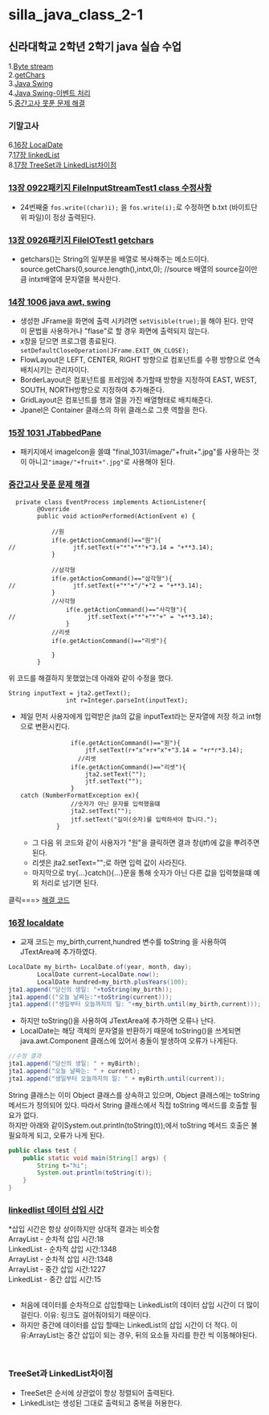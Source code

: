 # silla_java_class_2-1

## 신라대학교 2학년 2학기 java 실습 수업
1.[Byte stream](#13장-0922패키지-FileInputStreamTest1-class-수정사항)<br>
2.[getChars](#13장-0926패키지-FileIOTest1-getchars)<br>
3.[Java Swing](#14장-1006-java-awt-swing)<br>
4.[Java Swing-이벤트 처리](#15장-1031-JTabbedPane) <br> 
5.[중간고사 못푼 문제 해결](#중간고사-못푼-문제-해결) <br>
### 기말고사
6.[16장 LocalDate](#16장-localdate) <br>
7.[17장 linkedList](#linkedlist-데이터-삽입-시간) <br>
8.[17장 TreeSet과 LinkedList차이점](#TreeSet과-LinkedList차이점) <br>




### [13장 0922패키지 FileInputStreamTest1 class 수정사항](https://github.com/noah-wilson0/silla_java_class_2-1/blob/main/chap13/src/a0922/FileInputStreamTest1.java)
- 24번째줄 `fos.write((char)i);` 을 `fos.write(i);`로 수정하면 
 b.txt (바이트단위 파일)이 정상 출력된다.
### [13장 0926패키지 FileIOTest1 getchars](https://github.com/noah-wilson0/silla_java_class_2-1/blob/main/chap13/src/a0926/FileIOTest1.java)
- getchars()는 String의 일부분을 배열로 복사해주는 메소드이다.
source.getChars(0,source.length(),intxt,0);  //source 배열의 source길이만큼 intxt배열에 문자열을 복사한다. 

### [14장 1006 java awt, swing](https://github.com/noah-wilson0/silla_java_class_2-1/tree/main/chap14/src)
- 생성한 JFrame을 화면에 출력 시키려면  `setVisible(true);`을 해야 된다. 만약 이 문법을 사용하거나 "flase"로 할 경우 화면에 출력되지 않는다.
- x창을 닫으면 프로그램 종료된다.
  `setDefaultCloseOperation(JFrame.EXIT_ON_CLOSE);`
- FlowLayout은 LEFT, CENTER, RIGHT 방향으로 컴포넌트를 수평 방향으로 연속  배치시키는 관리자이다.
- BorderLayout은 컴포넌트를 프레임에 추가할때 방향을 지정하여 EAST, WEST, SOUTH, NORTH방향으로 지정하여 추가해준다.
- GridLayout은 컴포넌트를 행과 열을 가진 배열형태로 배치해준다.
- Jpanel은 Container 클래스의 하위 클래스로 그릇 역할을 한다.

### [15장 1031 JTabbedPane](https://github.com/noah-wilson0/silla_java_class_2-1/tree/main/chap15/src/final_1031)
- 패키지에서 imageIcon을 쓸떄 "final_1031/image/"+fruit+".jpg"를 사용하는 것이 아니고` "image/"+fruit+".jpg" `로 사용해야 된다.


### [중간고사 못푼 문제 해결](https://github.com/noah-wilson0/silla_java_class_2-1/blob/main/%EC%A4%91%EA%B0%84%EA%B3%A0%EC%82%AC/%EB%AA%BB%ED%91%BC%20%EB%AC%B8%EC%A0%9C(2%EB%B2%88).java)

```
  private class EventProcess implements ActionListener{
        @Override
        public void actionPerformed(ActionEvent e) {

            //원
            if(e.getActionCommand()=="원"){
//                jtf.setText(+"*"+"*"+"3.14 = "+**3.14);
            }

            //삼각형
            if(e.getActionCommand()=="삼각형"){
//                jtf.setText(+"*"+"/"+"2 = "+**3.14);
            }
            //사각형
                if(e.getActionCommand()=="사각형"){
//                    jtf.setText(+"*"+"*"+" = "+**3.14);
                }
            //리셋
            if(e.getActionCommand()=="리셋"){

            }
        }        
```
위 코드를 해결하지 못했었는데 아래와 같이 수정을 했다.

```
String inputText = jta2.getText();
                int r=Integer.parseInt(inputText);
```
- 제일 먼저 사용자에게 입력받은 jta의 값을 inputText라는 문자열에 저장 하고 int형으로 변환시킨다.
  ```
                if(e.getActionCommand()=="원"){
                    jtf.setText(r+"x"+r+"x"+"3.14 = "+r*r*3.14);
                  //리셋
                if(e.getActionCommand()=="리셋"){
                    jta2.setText("");
                    jtf.setText("");
                }
  catch (NumberFormatException ex){
                //숫자가 아닌 문자를 입력했을떄
                jta2.setText("");
                jtf.setText("길이(숫자)를 입력하셔야 합니다.");
            }
  ```
  - 그 다음 위 코드와 같이 사용자가 "원"을 클릭하면 결과 창(jtf)에 값을 뿌려주면 된다.
  - 리셋은 jta2.setText="";로 하면 입력 값이 사라진다.
  - 마지막으로 try{...}catch(){...}문을 통해 숫자가 아닌 다른 값을 입력했을떄 예외 처리로 넘기면 된다.
       
 클릭===> [해결 코드](https://github.com/noah-wilson0/silla_java_class_2-1/blob/main/%EC%A4%91%EA%B0%84%EA%B3%A0%EC%82%AC/%ED%95%B4%EA%B2%B0%ED%95%9C%20%EB%AC%B8%EC%A0%9C(2%EB%B2%88).java)


### [16장 localdate](https://github.com/noah-wilson0/silla_java_class_2-1/blob/main/chap16/src/TimeTest2.java)
- 교재 코드는 my_birth,current,hundred 변수를 toString 을 사용하여 JTextArea에 추가하였다.
``` java
LocalDate my_birth= LocalDate.of(year, month, day);
        LocalDate current=LocalDate.now();
        LocalDate hundred=my_birth.plusYears(100);
jta1.append("당신의 생일: "+toString(my_birth));
jta1.append(("오늘 날짜는:"+toString(current)));
jta1.append(("생일부터 오늘까지의 일: "+my_birth.until(my_birth,current)));
```
- 하지만  toString()을 사용하여 JTextArea에 추가하면 오류나 난다.
-  LocalDate는 해당 객체의 문자열을 반환하기 때문에 toString()을 쓰게되면 java.awt.Component 클래스에 있어서 충돌이 발생하여 오류가 나게된다.
```java
//수정 결과
jta1.append("당신의 생일: " + myBirth);
jta1.append("오늘 날짜는: " + current);
jta1.append("생일부터 오늘까지의 일: " + myBirth.until(current));
```
 String 클래스는 이미 Object 클래스를 상속하고 있으며, Object 클래스에는 toString 메서드가 정의되어 있다. 따라서 String 클래스에서 직접 toString 메서드를 호출할 필요가 없다.<br>
하지만 아래와 같이System.out.println(toString(t));에서 toString 메서드 호출은 불 필요하게 되고, 오류가 나게 된다. <br>

```java
public class test {
    public static void main(String[] args) {
        String t="hi";
        System.out.println(toString(t));
    }
}
```

### [linkedlist 데이터 삽입 시간](https://github.com/noah-wilson0/silla_java_class_2-1/blob/main/chap17/src/LinkedListTest1.java)
*삽입 시간은 항상 상이하지만 상대적 결과는 비슷함 <br>
ArrayList - 순차적 삽입 시간:18 <br>
LinkedList - 순차적 삽입 시간:1348 <br>
ArrayList - 순차적 삽입 시간:1348 <br>
ArrayList - 중간 삽입 시간:1227 <br>
LinkedList - 중간 삽입 시간:15 <br>
<br>
- 처음에 데이터를 순차적으로 삽입할때는 LinkedList의 데이터 삽입 시간이 더 많이 걸린다. 이유: 링크도 걸어줘야되기 때문이다.
- 하지만 중간에 데이터를 삽입 할때는 LinkedList의 삽입 시간이 더 적다. 이유:ArrayList는 중간 삽입이 되는 경우, 뒤의 요소들 자리를 한칸 씩 이동해야된다.
<br>

### TreeSet과 LinkedList차이점
- TreeSet은 순서에 상관없이 항상 정렬되어 출력된다. <br>
- LinkedList는 생성된 그대로 출력되고 중복을 허용한다. <br>
































